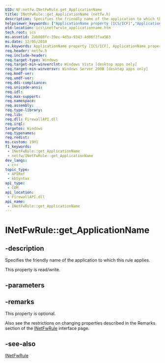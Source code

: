 ```yaml
---
UID: NF:netfw.INetFwRule.get_ApplicationName
title: INetFwRule::get_ApplicationName (netfw.h)
description: Specifies the friendly name of the application to which this rule applies.
helpviewer_keywords: ["ApplicationName property [ICS/ICF]","ApplicationName property [ICS/ICF]","INetFwRule interface","INetFwRule interface [ICS/ICF]","ApplicationName property","INetFwRule.ApplicationName","INetFwRule.get_ApplicationName","INetFwRule::ApplicationName","INetFwRule::get_ApplicationName","INetFwRule::put_ApplicationName","get_ApplicationName","ics.inetfwrule_applicationname","netfw/INetFwRule::ApplicationName","netfw/INetFwRule::get_ApplicationName","netfw/INetFwRule::put_ApplicationName"]
old-location: ics\inetfwrule_applicationname.htm
tech.root: ics
ms.assetid: 2ab808fc-39ec-4d3a-9343-4d06f3faa563
ms.date: 12/05/2018
ms.keywords: ApplicationName property [ICS/ICF], ApplicationName property [ICS/ICF],INetFwRule interface, INetFwRule interface [ICS/ICF],ApplicationName property, INetFwRule.ApplicationName, INetFwRule.get_ApplicationName, INetFwRule::ApplicationName, INetFwRule::get_ApplicationName, INetFwRule::put_ApplicationName, get_ApplicationName, ics.inetfwrule_applicationname, netfw/INetFwRule::ApplicationName, netfw/INetFwRule::get_ApplicationName, netfw/INetFwRule::put_ApplicationName
req.header: netfw.h
req.include-header: 
req.target-type: Windows
req.target-min-winverclnt: Windows Vista [desktop apps only]
req.target-min-winversvr: Windows Server 2008 [desktop apps only]
req.kmdf-ver: 
req.umdf-ver: 
req.ddi-compliance: 
req.unicode-ansi: 
req.idl: 
req.max-support: 
req.namespace: 
req.assembly: 
req.type-library: 
req.lib: 
req.dll: FirewallAPI.dll
req.irql: 
targetos: Windows
req.typenames: 
req.redist: 
ms.custom: 19H1
f1_keywords:
 - INetFwRule::get_ApplicationName
 - netfw/INetFwRule::get_ApplicationName
dev_langs:
 - c++
topic_type:
 - APIRef
 - kbSyntax
api_type:
 - COM
api_location:
 - FirewallAPI.dll
api_name:
 - INetFwRule::get_ApplicationName
---
```


# INetFwRule::get_ApplicationName


## -description

Specifies the friendly name of the application to which this rule applies.

This property is read/write.

## -parameters

## -remarks

This property is optional.

Also see the restrictions on changing properties described in the Remarks section of the <a href="/previous-versions/windows/desktop/api/netfw/nn-netfw-inetfwrule">INetFwRule</a> interface page.

## -see-also

<a href="/previous-versions/windows/desktop/api/netfw/nn-netfw-inetfwrule">INetFwRule</a>

